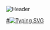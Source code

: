 ![Header](https://github.com/sshyta/sshyta/blob/main/whodatvillain.gif)  

[#![Typing SVG](https://readme-typing-svg.demolab.com?font=Fira+Code&pause=1000&color=F7F7F7&random=false&width=435&lines=Maybe+on+earth%2C+maybe+in+the+future)](https://git.io/typing-svg) 
